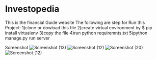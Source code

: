 # Investopedia
This is the financial Guide website
The following are step for Run this Project:
1)clone or dowload this file
2)create virtual environment by $ pip install virtualenv
3)copy the file
4)run python requiremnts.txt
5)python manage.py run server

Screenshot
![Screenshot (13)](https://user-images.githubusercontent.com/123357305/214065676-ad95cfd3-c7b6-4f16-a951-eccb753ff76c.png)
![Screenshot (12)](https://user-images.githubusercontent.com/123357305/214065965-4bb545b1-9dbd-425f-a402-826bd03667dd.png)
![Screenshot (20)](https://user-images.githubusercontent.com/123357305/214067947-232a0583-5d42-4ea0-8001-84528c8ce9b1.png)
![Screenshot (12)](https://user-images.githubusercontent.com/123357305/214068313-b240dfa6-41db-4455-9a1c-3cb442515995.jpg)
